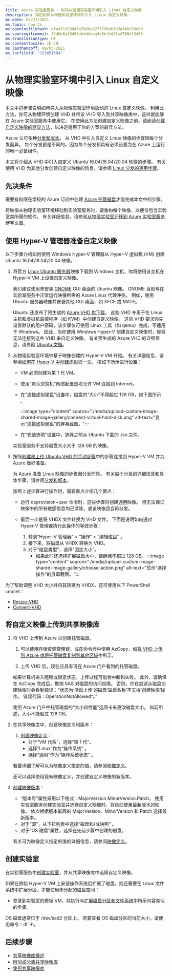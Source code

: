 ```yaml
---
title: Azure 实验室服务 - 如何从物理实验室环境引入 Linux 自定义映像
description: 描述如何从物理实验室环境中引入 Linux 自定义映像。
ms.date: 07/27/2021
ms.topic: how-to
ms.openlocfilehash: afaaf1d28043a7b88e627f730a619daf46c59e0d
ms.sourcegitcommit: 43dbb8a39d0febdd4aea3e8bfb41fa4700df3409
ms.translationtype: HT
ms.contentlocale: zh-CN
ms.lasthandoff: 09/03/2021
ms.locfileid: "123451684"
---
```

# <a name="bring-a-linux-custom-image-from-your-physical-lab-environment"></a>从物理实验室环境中引入 Linux 自定义映像

本文中的步骤说明如何导入从物理实验室环境启动的 Linux 自定义映像。 利用此方法，你可从物理环境创建 VHD 并将该 VHD 导入到共享映像库中，这样就能够在 Azure 实验室服务中使用它。 在使用此方法创建自定义映像之前，请阅读[创建自定义映像的建议方法](approaches-for-custom-image-creation.md)，以决定适用于你的方案的最佳方法。

Azure 认可多种[分发和版本](../virtual-machines/linux/endorsed-distros.md#supported-distributions-and-versions)。 从 VHD 中引入自定义 Linux 映像的步骤因每个分发而异。 每个分发都是不同的，因为每个分发都具有必须设置为在 Azure 上运行的唯一必备组件。

本文将介绍从 VHD 中引入自定义 Ubuntu 16.04\18.04\20.04 映像的步骤。 有关使用 VHD 为其他分发创建自定义映像的信息，请参阅 [Linux 分发的通用步骤](../virtual-machines/linux/create-upload-generic.md)。

## <a name="prerequisites"></a>先决条件

需要有权限在学校的 Azure 订阅中创建 [Azure 托管磁盘](../virtual-machines/managed-disks-overview.md)才能完成本文中的步骤。

将映像从物理实验室环境移动到实验室服务时，请重构每个映像，以便仅包含实验室类所需的软件。 有关详细信息，请参阅[从物理实验室迁移到 Azure 实验室服务](https://techcommunity.microsoft.com/t5/azure-lab-services/moving-from-a-physical-lab-to-azure-lab-services/ba-p/1654931)博客文章。

## <a name="prepare-a-custom-image-by-using-hyper-v-manager"></a>使用 Hyper-V 管理器准备自定义映像

以下步骤介绍如何使用 Windows Hyper-V 管理器从 Hyper-V 虚拟机 (VM) 创建 Ubuntu 16.04\18.04\20.04 映像。

1. 将官方 [Linux Ubuntu 服务器](https://ubuntu.com/server/docs)映像下载到 Windows 主机，你将使用该主机在 Hyper-V VM 上设置自定义映像。

   我们建议使用未安装 [GNOME](https://www.gnome.org/) GUI 桌面的 Ubuntu 映像。 GNOME 当前与在实验室服务中正常运行映像所需的 Azure Linux 代理冲突。 例如，使用 Ubuntu 服务器映像并安装其他 GUI 桌面，如 XFCE 或 MATE。

   Ubuntu 还发布了预生成的 [Azure VHD 供下载](https://cloud-images.ubuntu.com/)。 这些 VHD 专用于在 Linux 主机和虚拟机监控程序（如 KVM）中创建自定义映像。 这些 VHD 要求你先设置默认的用户密码，该步骤仅可使用 Linux 工具（如 qemu）完成，不适用于 Windows。 因此，当你使用 Windows Hyper-V 创建自定义映像时，你将无法连接到这些 VHD 来自定义映像。 有关预生成的 Azure VHD 的详细信息，请参阅 [Ubuntu 文档](https://help.ubuntu.com/community/UEC/Images?_ga=2.114783623.1858181609.1624392241-1226151842.1623682781#QEMU_invocation)。

1. 从物理实验室环境中基于映像创建的 Hyper-V VM 开始。 有关详细信息，请参阅[如何在 Hyper-V 中创建虚拟机](/windows-server/virtualization/hyper-v/get-started/create-a-virtual-machine-in-hyper-v)一文。 按如下所示进行设置：
    - VM 必须创建为第 1 代 VM。
    - 使用“默认交换机”网络配置选项允许 VM 连接到 Internet。
    - 在“连接虚拟硬盘”设置中，磁盘的“大小”不得超过 128 GB，如下图所示 。
       
        :::image type="content" source="./media/upload-custom-image-shared-image-gallery/connect-virtual-hard-disk.png" alt-text="显示“连接虚拟硬盘”的屏幕截图。":::

    - 在“安装选项”设置中，选择之前从 Ubuntu 下载的 .iso 文件。

    实验室服务不支持磁盘大小大于 128 GB 的映像。

1. 按照[创建和上传 Ubuntu VHD 的手动步骤](../virtual-machines/linux/create-upload-ubuntu.md#manual-steps)中的步骤连接到 Hyper-V VM 并为 Azure 做好准备。

    为 Azure 准备 Linux 映像的步骤因分发而异。 有关每个分发的详细信息和具体步骤，请参阅[分发和版本](../virtual-machines/linux/endorsed-distros.md#supported-distributions-and-versions)。

    按照上述步骤进行操作时，需要重点介绍几个要点：
    - 运行 deprovision+user 命令时，这些步骤将创建[通用](../virtual-machines/shared-image-galleries.md#generalized-and-specialized-images)映像。 但无法保证映像中的所有敏感信息均已清除，或该映像适合再分发。
    - 最后一步是将 VHDX 文件转换为 VHD 文件。 下面是说明如何通过 Hyper-V 管理器执行此操作的等效步骤：
        
        1. 转到“Hyper-V 管理器” > “操作” > “编辑磁盘”  。
        1. 接下来，将磁盘从 VHDX 转换为 VHD。
        1. 对于“磁盘类型”，选择“固定大小”。 
            - 如果此时还选择扩展磁盘大小，请确保不超过 128 GB。
            :::image type="content" source="./media/upload-custom-image-shared-image-gallery/choose-action.png" alt-text="显示“选择操作”的屏幕截图。":::

为了帮助调整 VHD 大小并将其转换为 VHDX，还可使用以下 PowerShell cmdlet：

- [Resize-VHD](/powershell/module/hyper-v/resize-vhd?view=windowsserver2019-ps)
- [Convert-VHD](/powershell/module/hyper-v/convert-vhd?view=windowsserver2019-ps)

## <a name="upload-the-custom-image-to-a-shared-image-gallery"></a>将自定义映像上传到共享映像库

1. 将 VHD 上传到 Azure 以创建托管磁盘。
    1. 可以使用存储资源管理器，或在命令行中使用 AzCopy，如[将 VHD 上传到 Azure 或将托管磁盘复制到其他区域](../virtual-machines/windows/disks-upload-vhd-to-managed-disk-powershell.md)中所示。

    1. 上传 VHD 后，现在应具有可在 Azure 门户看到的托管磁盘。 
    
    如果计算机进入睡眠或锁定状态，上传过程可能会中断和失败。 此外，请确保在 AzCopy 完成后，撤销 SAS 对磁盘的访问权限。 否则，你在尝试从磁盘创建映像时会看到错误：“状态为‘活动上传’的磁盘‘磁盘名称’不支持‘创建映像’操作。 错误代码：OperationNotAllowed*。”
    
    使用 Azure 门户中托管磁盘的“大小和性能”选项卡来更改磁盘大小。 如前所述，大小不能超过 128 GB。

1. 在共享映像库中，创建映像定义和版本：
    1. [创建映像定义](../virtual-machines/image-version.md)：
        - 对于“VM 代系”，选择“第 1 代”。
        - 选择“Linux”作为“操作系统” 。
        - 选择“通用”作为“操作系统状态” 。
     
    若要详细了解可以为映像定义指定的值，请参阅[映像定义](../virtual-machines/shared-image-galleries.md#image-definitions)。 
    
    还可以选择使用现有映像定义，并创建自定义映像的新版本。
    
1. [创建映像版本](../virtual-machines/image-version.md)：
   - “版本号”属性采用以下格式：MajorVersion.MinorVersion.Patch。 使用实验室服务创建实验室并选择自定义映像时，将自动使用最新版本的映像。 依次根据版本最高的 MajorVersion、MinorVersion 和 Patch 选择最新版本。
    - 对于“源”，从下拉列表中选择“磁盘和/或快照” 。
    - 对于“OS 磁盘”属性，选择在先前步骤中创建的磁盘。
    
    有关可为映像定义指定的值的详细信息，请参阅[映像定义](../virtual-machines/shared-image-galleries.md#image-versions)。

## <a name="create-a-lab"></a>创建实验室
   
在实验室服务中[创建实验室](tutorial-setup-classroom-lab.md)，并从共享映像库中选择自定义映像。

如果在原始 Hyper-V VM 上安装操作系统后扩展了磁盘，则还需要在 Linux 文件系统中扩展分区，才能使用未分配的磁盘空间：
- 登录到实验室的模板 VM，并执行与[扩展磁盘分区和文件系统](../virtual-machines/linux/expand-disks.md#expand-a-disk-partition-and-filesystem)中所示内容类似的步骤。
    
OS 磁盘通常位于 /dev/sad2 分区上。 若要查看 OS 磁盘分区的当前大小，请使用命令：df -h。
    
## <a name="next-steps"></a>后续步骤

* [共享映像库概述](../virtual-machines/shared-image-galleries.md)
* [附加或分离共享映像库](how-to-attach-detach-shared-image-gallery.md)
* [使用共享映像库](how-to-use-shared-image-gallery.md)